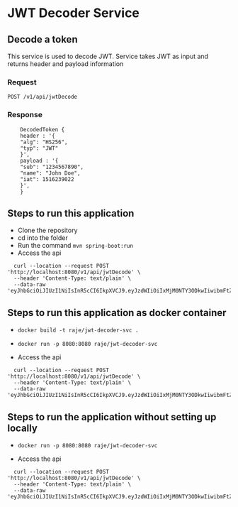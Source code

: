 # JWT Decoder Service

## Decode a token

This service is used to decode JWT. Service takes JWT as input and returns header and payload information

### Request

` POST /v1/api/jwtDecode `

### Response

```
    DecodedToken {
    header : '{
    "alg": "HS256",
    "typ": "JWT"
    }',
    payload : '{
    "sub": "1234567890",
    "name": "John Doe",
    "iat": 1516239022
    }',
    } 
```

## Steps to run this application

* Clone the repository
* cd into the folder
* Run the command 
` mvn spring-boot:run `
* Access the api 
```
  curl --location --request POST 'http://localhost:8080/v1/api/jwtDecode' \
  --header 'Content-Type: text/plain' \
  --data-raw 'eyJhbGciOiJIUzI1NiIsInR5cCI6IkpXVCJ9.eyJzdWIiOiIxMjM0NTY3ODkwIiwibmFtZSI6IkpvaG4gRG9lIiwiaWF0IjoxNTE2MjM5MDIyfQ.SflKxwRJSMeKKF2QT4fwpMeJf36POk6yJV_adQssw5c' 
  ```

## Steps to run this application as docker container

* ``` docker build -t raje/jwt-decoder-svc . ```


* ``` docker run -p 8080:8080 raje/jwt-decoder-svc ```


* Access the api
```
  curl --location --request POST 'http://localhost:8080/v1/api/jwtDecode' \
  --header 'Content-Type: text/plain' \
  --data-raw 'eyJhbGciOiJIUzI1NiIsInR5cCI6IkpXVCJ9.eyJzdWIiOiIxMjM0NTY3ODkwIiwibmFtZSI6IkpvaG4gRG9lIiwiaWF0IjoxNTE2MjM5MDIyfQ.SflKxwRJSMeKKF2QT4fwpMeJf36POk6yJV_adQssw5c' 
  ```

## Steps to run the application without setting up locally

* ```docker run -p 8080:8080 raje/jwt-decoder-svc```


* Access the api
```
  curl --location --request POST 'http://localhost:8080/v1/api/jwtDecode' \
  --header 'Content-Type: text/plain' \
  --data-raw 'eyJhbGciOiJIUzI1NiIsInR5cCI6IkpXVCJ9.eyJzdWIiOiIxMjM0NTY3ODkwIiwibmFtZSI6IkpvaG4gRG9lIiwiaWF0IjoxNTE2MjM5MDIyfQ.SflKxwRJSMeKKF2QT4fwpMeJf36POk6yJV_adQssw5c' 
  ```

